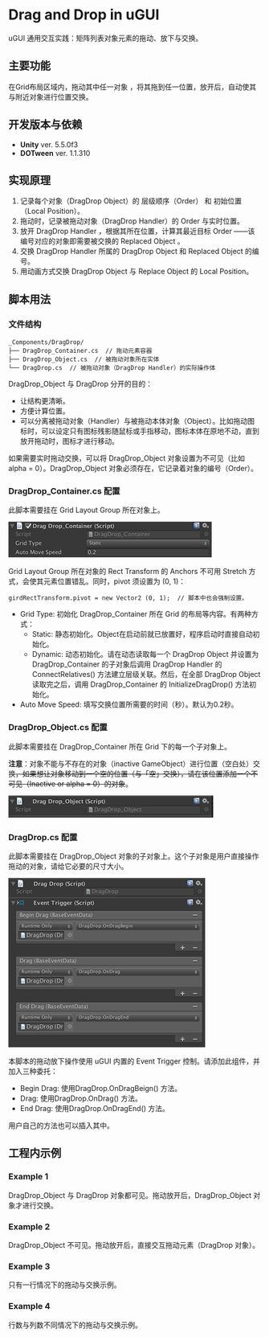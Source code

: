 # Drag and Drop in uGUI

uGUI 通用交互实践：矩阵列表对象元素的拖动、放下与交换。

## 主要功能

在Grid布局区域内，拖动其中任一对象 ，将其拖到任一位置，放开后，自动使其与附近对象进行位置交换。

## 开发版本与依赖

- **Unity** ver. 5.5.0f3
- **DOTween** ver. 1.1.310

## 实现原理

1. 记录每个对象（DragDrop Object）的 层级顺序（Order） 和 初始位置（Local Position）。
2. 拖动时，记录被拖动对象（DragDrop Handler）的 Order 与实时位置。
3. 放开 DragDrop Handler ，根据其所在位置，计算其最近目标 Order ——该编号对应的对象即需要被交换的 Replaced Object 。
4. 交换 DragDrop Handler 所属的 DragDrop Object 和 Replaced Object 的编号。
5. 用动画方式交换 DragDrop Object 与 Replace Object 的 Local Position。

## 脚本用法

### 文件结构

```
_Components/DragDrop/
├── DragDrop_Container.cs  // 拖动元素容器
├── DragDrop_Object.cs  // 被拖动对象所在实体
└── DragDrop.cs  // 被拖动对象（DragDrop Handler）的实际操作体
```

DragDrop_Object 与 DragDrop 分开的目的：

- 让结构更清晰。
- 方便计算位置。
- 可以分离被拖动对象（Handler）与被拖动本体对象（Object）。比如拖动图标时，可以设定只有图标残影随鼠标或手指移动，图标本体在原地不动，直到放开拖动时，图标才进行移动。

如果需要实时拖动交换，可以将 DragDrop_Object 对象设置为不可见（比如 alpha = 0）。DragDrop_Object 对象必须存在，它记录着对象的编号（Order）。

### DragDrop_Container.cs 配置

此脚本需要挂在 Grid Layout Group 所在对象上。

![](doc_attachments/pic0.png)

Grid Layout Group 所在对象的 Rect Transform 的 Anchors 不可用 Stretch 方式，会使其元素位置错乱。同时，pivot 须设置为 (0, 1)：

```
girdRectTransform.pivot = new Vector2 (0, 1);  // 脚本中也会强制设置。
```

- Grid Type: 初始化 DragDrop_Container 所在 Grid 的布局等内容。有两种方式：
    - Static: 静态初始化。Object在启动前就已放置好，程序启动时直接自动初始化。
    - Dynamic: 动态初始化。请在动态读取每一个 DragDrop Object 并设置为 DragDrop_Container 的子对象后调用 DragDrop Handler 的 ConnectRelatives() 方法建立层级关联。然后，在全部 DragDrop Object 读取完之后，调用 DragDrop_Container 的 InitializeDragDrop() 方法初始化。
- Auto Move Speed: 填写交换位置所需要的时间（秒）。默认为0.2秒。

### DragDrop_Object.cs 配置

此脚本需要挂在 DragDrop_Container 所在 Grid 下的每一个子对象上。

**注意**：对象不能与不存在的对象（inactive GameObject）进行位置（空白处）交换~~，如果想让对象移动到一个空的位置（与「空」交换），请在该位置添加一个不可见（Inactive or alpha = 0）的对象~~。

![](doc_attachments/pic1.png)

### DragDrop.cs 配置

此脚本需要挂在 DragDrop_Object 对象的子对象上。这个子对象是用户直接操作拖动的对象，请给它必要的尺寸大小。

![](doc_attachments/pic2.png)

本脚本的拖动放下操作使用 uGUI 内置的 Event Trigger 控制。请添加此组件，并加入三种委托：

- Begin Drag: 使用DragDrop.OnDragBeign() 方法。
- Drag: 使用DragDrop.OnDrag() 方法。
- End Drag: 使用DragDrop.OnDragEnd() 方法。

用户自己的方法也可以插入其中。

## 工程内示例

### Example 1

DragDrop_Object 与 DragDrop 对象都可见。拖动放开后，DragDrop_Object 对象才进行交换。

### Example 2

DragDrop_Object 不可见。拖动放开后，直接交互拖动元素（DragDrop 对象）。

### Example 3

只有一行情况下的拖动与交换示例。

### Example 4

行数与列数不同情况下的拖动与交换示例。


